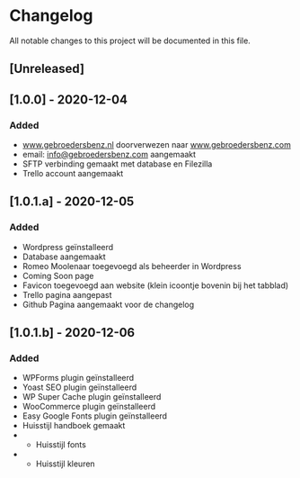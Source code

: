 # Changelog
All notable changes to this project will be documented in this file.

## [Unreleased]

## [1.0.0] - 2020-12-04
### Added
- www.gebroedersbenz.nl doorverwezen naar www.gebroedersbenz.com
- email: info@gebroedersbenz.com aangemaakt
- SFTP verbinding gemaakt met database en Filezilla
- Trello account aangemaakt

## [1.0.1.a] - 2020-12-05
### Added
- Wordpress geïnstalleerd
- Database aangemaakt
- Romeo Moolenaar toegevoegd als beheerder in Wordpress
- Coming Soon page
- Favicon toegevoegd aan website (klein icoontje bovenin bij het tabblad) 
- Trello pagina aangepast
- Github Pagina aangemaakt voor de changelog

## [1.0.1.b] - 2020-12-06
### Added
- WPForms plugin geïnstalleerd
- Yoast SEO plugin geïnstalleerd
- WP Super Cache plugin geïnstalleerd
- WooCommerce plugin geïnstalleerd
- Easy Google Fonts plugin geïnstalleerd
- Huisstijl handboek gemaakt
- - Huisstijl fonts 
- - Huisstijl kleuren